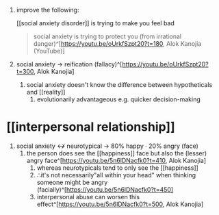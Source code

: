 1. improve the following:
	
	[[social anxiety disorder]] is trying to make you feel bad
	
	>social anxiety is trying to protect you (from irrational danger)^[https://youtu.be/oUrkfSzpt20?t=180, Alok Kanojia (YouTube)]
2. social anxiety → reification (fallacy)^[https://youtu.be/oUrkfSzpt20?t=300, Alok Kanojia]
	1. social anxiety doesn't know the difference between hypotheticals and [[reality]]
		1. evolutionarily advantageous e.g. quicker decision-making

# [[interpersonal relationship]]
1. social anxiety ↮ neurotypical → 80% happy · 20% angry (face)
	1. the person does see the [[happiness]] face but also the (lesser) angry face^[https://youtu.be/5n6lDNacfk0?t=410, Alok Kanojia]
		1. whereas neurotypicals tend to only see the [[happiness]]
		2. ∴it's not necessarily"all within your head" when thinking someone might be angry (facially)^[https://youtu.be/5n6lDNacfk0?t=450]
		3. interpersonal abuse can worsen this effect^[https://youtu.be/5n6lDNacfk0?t=500, Alok Kanojia]